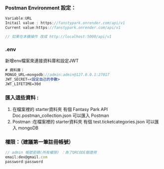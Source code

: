 ### Postman Environment 設定：

```jsx
Variable:URL
Initail value : https://fanstypark.onrender.com/api/v1
Current value:https://fanstypark.onrender.com/api/v1

// 如果在本機操作 改成 http://localhost:5000/api/v1
```

### .env

新增env檔案來連接資料庫和設定JWT

```jsx
# 資料庫：
MONGO_URL=mongodb://admin:admin@127.0.0.1:27017
JWT_SECRET=<設定自己的參數>
JWT_LIFETIME=30d
```

### 匯入這些資料 :

1. 在檔案裡的 starter資料夾 有個 Fantasy Park API Doc.postman_collection.json 可以匯入 Postman
2. Postman :在檔案裡的 starter資料夾 有個 test.ticketcategories.json 可以匯入 mongoDB

### 權限：（建議第一筆註冊帳號）

```jsx
// admin 帳號密碼(所有權限) ：為了QRCODE驗證用
email:dev@gmail.com
password:password
```